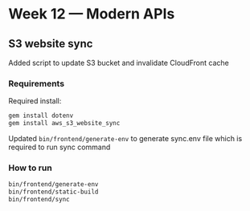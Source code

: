 # Week 12 — Modern APIs
## S3 website sync
Added script to update S3 bucket and invalidate CloudFront cache
### Requirements
Required install:
```sh
gem install dotenv
gem install aws_s3_website_sync
```
Updated `bin/frontend/generate-env` to generate sync.env file which is required to run sync command
### How to run
```sh
bin/frontend/generate-env
bin/frontend/static-build
bin/frontend/sync
```